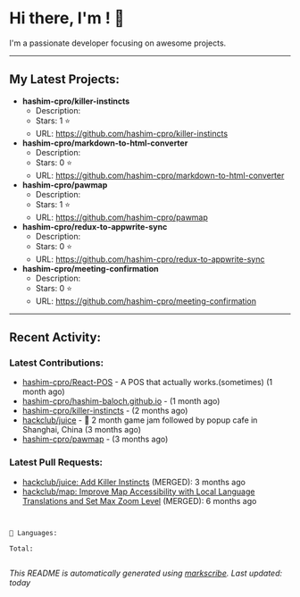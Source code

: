 # Hi there, I'm <no value>! 👋

I'm a passionate developer focusing on awesome projects.

---

## My Latest Projects:
- **hashim-cpro/killer-instincts**
  * Description: 
  * Stars: 1 ⭐
  * URL: https://github.com/hashim-cpro/killer-instincts
- **hashim-cpro/markdown-to-html-converter**
  * Description: 
  * Stars: 0 ⭐
  * URL: https://github.com/hashim-cpro/markdown-to-html-converter
- **hashim-cpro/pawmap**
  * Description: 
  * Stars: 1 ⭐
  * URL: https://github.com/hashim-cpro/pawmap
- **hashim-cpro/redux-to-appwrite-sync**
  * Description: 
  * Stars: 0 ⭐
  * URL: https://github.com/hashim-cpro/redux-to-appwrite-sync
- **hashim-cpro/meeting-confirmation**
  * Description: 
  * Stars: 0 ⭐
  * URL: https://github.com/hashim-cpro/meeting-confirmation

---

## Recent Activity:

### Latest Contributions:
- [hashim-cpro/React-POS](https://github.com/hashim-cpro/React-POS) - A POS that actually works.(sometimes) (1 month ago)
- [hashim-cpro/hashim-baloch.github.io](https://github.com/hashim-cpro/hashim-baloch.github.io) -  (1 month ago)
- [hashim-cpro/killer-instincts](https://github.com/hashim-cpro/killer-instincts) -  (2 months ago)
- [hackclub/juice](https://github.com/hackclub/juice) - 🧃 2 month game jam followed by popup cafe in Shanghai, China (3 months ago)
- [hashim-cpro/pawmap](https://github.com/hashim-cpro/pawmap) -  (3 months ago)

### Latest Pull Requests:
- [hackclub/juice: Add  Killer Instincts](https://github.com/hackclub/juice/pull/248) (MERGED): 3 months ago
- [hackclub/map: Improve Map Accessibility with Local Language Translations and Set Max Zoom Level](https://github.com/hackclub/map/pull/12) (MERGED): 6 months ago


```


💾 Languages:

Total: 


```


_This README is automatically generated using [markscribe](https://github.com/muesli/markscribe). Last updated: today_